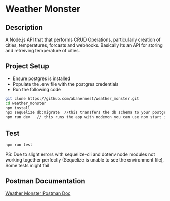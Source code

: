 # Weather Monster

## Description

A Node.js API that that performs CRUD Operations, particularly creation of cities, temperatures, forcasts and webhooks.
Basically Its an API for storing and retreiving temperature of cities.

## Project Setup

* Ensure postgres is installed
* Populate the .env file with the postgres credentials
* Run the following code

```bash
git clone https://github.com/abahernest/weather_monster.git
cd weather_monster
npm install
npx sequelize db:migrate  //this transfers the db schema to your postgres db
npm run dev   // this runs the app with nodemon you can use npm start instead
```

## Test

```bash
npm run test
```
PS: Due to slight errors with sequelize-cli and dotenv node modules not working together perfectly (Sequelize is unable to see the environment file), Some tests might fail

## Postman Documentation

[Weather Monster Postman Doc](https://documenter.getpostman.com/view/11044390/UUxwBUSm)
